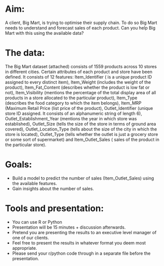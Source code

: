 # Aim:
A client, Big Mart, is trying to optimise their supply chain. To do so Big Mart needs to understand and forecast sales of each product. Can you help Big Mart with this using the available data? 

# The data:
The Big Mart dataset (attached) consists of 1559 products across 10 stores in different cities. Certain attributes of each product and store have been defined. It consists of 12 features: Item_Identifier ( is a unique product ID assigned to every distinct item), Item_Weight (includes the weight of the product), Item_Fat_Content (describes whether the product is low fat or not), Item_Visibility (mentions the percentage of the total display area of all products in a store allocated to the particular product), Item_Type (describes the food category to which the item belongs), Item_MRP (Maximum Retail Price (list price of the product), Outlet_Identifier (unique store ID assigned. It consists of an alphanumeric string of length 6), Outlet_Establishment_Year (mentions the year in which store was established), Outlet_Size (tells the size of the store in terms of ground area covered), Outlet_Location_Type (tells about the size of the city in which the store is located), Outlet_Type (tells whether the outlet is just a grocery store or some sort of supermarket) and Item_Outlet_Sales ( sales of the product in the particular store).


# Goals:
-	Build a model to predict the number of sales (Item_Outlet_Sales) using the available features.
-	Gain insights about the number of sales.

# Tools and presentation:

-	You can use R or Python
-	Presentation will be 15 minutes + discussion afterwards. 
-	Pretend you are presenting the results to an executive level manager of one of our clients.
-	Feel free to present the results in whatever format you deem most appropriate. 
-	Please send your r/python code through in a separate file before the presentation.
